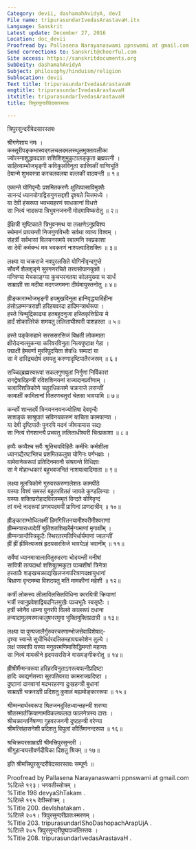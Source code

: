 ```yaml
---
Category: devii, dashamahAvidyA, devI
File name: tripurasundarIvedasArastavaH.itx
Language: Sanskrit
Latest update: December 27, 2016
Location: doc_devii
Proofread by: Pallasena Narayanaswami ppnswami at gmail.com
Send corrections to: Sanskrit@cheerful.com
Site access: https://sanskritdocuments.org
SubDeity: dashamahAvidyA
Subject: philosophy/hinduism/religion
Sublocation: devii
Text title: tripurasundarIvedasArastavaH
engtitle: tripurasundarIvedasArastavaH
itxtitle: tripurasundarIvedasArastavaH
title: त्रिपुरसुन्दरीवेदसारस्तवः

---
```

  
 त्रिपुरसुन्दरीवेदसारस्तवः   
  
श्रीगणेशाय नमः ।  
कस्तूरीपङ्कभास्वद्गलचलदमलस्थूलमुक्तावलीका  
     ज्योत्स्नाशुद्धावदाता शशिशिशुमुकुटालङ्कृता ब्रह्मपत्नी ।  
साहित्याम्भोजभृङ्गी कविकुलविनुता सात्त्विकीं वाग्विभूतिं  
     देयान्मे शुभवस्त्रा करचलवलया वल्लकीं वादयन्ती ॥ १॥  
  
एकान्ते योगिवृन्दैः प्रशमितकरणैः क्षुत्पिपासाविमुक्तैः  
     सानन्दं ध्यानयोगाद्विसगुणसद्दशी दृश्यते चित्तमध्ये ।  
या देवी हंसरूपा भवभयहरणं साधकानां विधत्ते  
     सा नित्यं नादरूपा त्रिभुवनजननी मोदमाविष्करोतु ॥ २॥  
  
ईक्षित्री सृष्टिकाले त्रिभुवनमथ या तत्क्षणेऽनुप्रविश्य  
     स्थेमानं प्रापयन्ती निजगुणविभवैः सर्वथा व्याप्य विश्वम् ।  
संहर्त्री सर्वभासां विलयनसमये स्वात्मनि स्वप्रकाशा  
     सा देवी कर्मबन्धं मम भवकरणं नाश्यत्वादिशक्तिः ॥ ३॥  
  
लक्ष्या या चक्रराजे नवपुरलसिते योगिनीवृन्दगुप्ते  
     सौवर्णे शैलशृङ्गे सुरगणरचिते तत्त्वसोपानयुक्ते ।  
मन्त्रिण्या मेचकाङ्ग्या कुचभरनतया कोलमुख्या च सार्धं  
     साम्राज्ञी सा मदीया मदगजगमना दीर्घमायुस्तनोतु ॥ ४॥  
  
ह्रीङ्काराम्भोजभृङ्गी हयमुखविनुता हानिवृद्ध्यादिहीना  
     हंसोऽहम्मन्त्रराज्ञी हरिहयवरदा हादिमन्त्रार्थरूपा ।  
हस्ते चिन्मुद्रिकाढ्या हतबहुदनुजा हस्तिकृत्तिप्रिया मे  
     हार्दं शोकातिरेकं शमयतु ललिताघीश्वरी पाशहस्ता ॥ ५॥  
  
हस्ते पङ्केरुहाभे सरससरसिजं बिभ्रती लोकमाता  
     क्षीरोदन्वत्सुकन्या करिवरविनुता नित्यपुष्टाक्ष गेहा ।  
पद्माक्षी हेमवर्णा मुररिपुदयिता शेवधिः सम्पदां या  
     सा मे दारिद्र्यदोषं दमयतु करुणादृष्टिपातैरजस्रम् ॥ ६॥  
  
सच्चिद्ब्रह्मस्वरूपां सकलगुणयुतां निर्गुणां निर्विकारां  
     रागद्वेषादिहन्त्रीं रविशशिनयनां राज्यदानप्रवीणाम् ।  
चत्वारिंशत्त्रिकोणे चतुरधिकसमे चक्रराजे लसन्तीं  
     कामाक्षीं कामितानां वितरणचतुरां चेतसा भावयामि ॥ ७॥  
  
कन्दर्पे शान्तदर्पे त्रिनयननयनज्योतिषा देववृन्दैः  
     साशङ्कं साश्रुपातं सविनयकरुणं याचिता कामपत्न्या ।  
या देवी दृष्टिपातैः पुनरपि मदनं जीवयामास सद्यः  
     सा नित्यं रोगशान्त्यै प्रभवतु ललिताधीश्वरी चित्प्रकाशा ॥ ८॥  
  
हव्यैः कव्यैश्च सर्वैः श्रुतिचयविहितैः कर्मभिः कर्मशीला  
     ध्यानाद्यैरष्टभिश्च प्रशमितकलुषा योगिनः पर्णभक्षाः ।  
यामेवानेकरूपां प्रतिदिनमवनौ संश्रयन्ते विधिज्ञाः  
     सा मे मोहान्धकारं बहुभवजनितं नाशयत्वादिमाता ॥ ९॥  
  
लक्ष्या मूलत्रिकोणे गुरुवरकरुणालेशतः कामपीठे  
     यस्याः विश्वं समस्तं बहुतरविततं जायते कुण्डलिन्याः ।  
यस्याः शक्तिप्ररोहादविरलममृतं विन्दते योगिवृन्दं  
     तां वन्दे नादरूपां प्रणवपदमयीं प्राणिनां प्राणदात्रीम् ॥ १०॥  
  
ह्रीङ्काराम्भोधिलक्ष्मीं हिमगिरितनयामीश्वरीमीश्वराणां  
     ह्रीम्मन्त्राराध्यदेवीं श्रुतिशतशिखरैर्मृग्यमाणां मृगाक्षीम् ।  
ह्रीम्मन्त्रान्तैस्त्रिकूटैः स्थिरतरमतिभिर्धार्यमाणां ज्वलन्तीं  
     ह्रीं ह्रीं ह्रीमित्यजस्रं हृदयसरसिजे भावयेऽहं भवानीम् ॥ ११॥  
  
सर्वेषां ध्यानमात्रात्सवितुरुदरगा चोदयन्ती मनीषां  
     सावित्री तत्पदार्था शशियुतमकुटा पञ्चशीर्षा त्रिनेत्रा  
हस्ताग्रैः शङ्खचक्राद्यखिलजनपरित्राणदक्षायुधानां  
     बिभ्राणा वृन्दमम्बा विशदयतु मतिं मामकीनां महेशी ॥ १२॥  
  
कर्त्री लोकस्य लीलाविलसितविधिना कारयित्री क्रियाणां  
     भर्त्री स्वानुप्रवेशाद्वियदनिलमुखैः पञ्चभूतैः स्वसृष्टैः ।  
हर्त्री स्वेनैव धाम्ना पुनरपि विलये कालरूपं दधाना  
     हन्यादामूलमस्मत्कलुषभरमुमा भुक्तिमुक्तिप्रदात्री ॥ १३॥  
  
लक्ष्या या पुण्यजालैर्गुरुवरचरणाम्भोजसेवाविशेषाद्-  
     दृश्या स्वान्ते सुधीभिर्दरदलितमहापद्मकोशेन तुल्ये ।  
लक्षं जस्वापि यस्या मनुवरमणिमासिद्धिमन्तो महान्तः  
     सा नित्यं मामकीने हृदयसरसिजे वासमङ्गीकरोतु ॥ १४॥  
  
ह्रींश्रीर्मैम्मन्त्ररूपा हरिहरविनुताऽगस्त्यपत्नीप्रदिष्टा  
     हादिः काद्यर्णतत्त्वा सुरपतिवरदा कामराजप्रदिष्टा ।  
दुष्टानां दानवानां मदभरहरणा दुःखहन्त्री बुधानां  
     साम्राज्ञी चक्रराज्ञी प्रदिशतु कुशलं मह्यमोङ्काररूपा ॥ १५॥  
  
श्रीम्मन्त्रार्थस्वरूपा श्रितजनदुरितध्वान्तहन्त्री शरण्या  
     श्रौतस्मार्तक्रियाणामविकलफलदा फालनेत्रस्य दाराः ।  
श्रीचक्रान्तर्निषण्णा गुहवरजननी दुष्टहन्त्री वरेण्या  
     श्रीमत्सिंहासनेशी प्रदिशतु विपुलां कीर्तिमानन्दरूपा ॥ १६॥  
  
श्रचिक्रवरसाम्राज्ञी श्रीमत्त्रिपुरसुन्दरी ।  
श्रीगुहान्वयसौवर्णदीपिका दिशतु श्रियम् ॥ १७॥  
  
इति श्रीमत्त्रिपुरसुन्दरीवेदसारस्तवः सम्पूर्णः ॥  
  
  
Proofread by Pallasena Narayanaswami ppnswami at gmail.com  
%टित्ले १९३। भगवतीस्तोत्रम् ।  
%Title 198 devyaShTakam .  
%टित्ले १९५ देवीस्तोत्रम् ।  
%Title 200. devIshatakam .  
%टित्ले २०१। त्रिपुरसुन्दरीप्रातःस्मरणम् ।  
%Title 203. tripurasundarIShoDashopachArapUjA .  
%टित्ले २०५ त्रिपुरसुन्दरीपुष्पाञ्जलिस्तवः ।  
%Title 208. tripurasundarIvedasArastavaH .  
  
